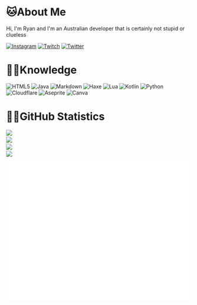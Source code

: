 # 🐱About Me
Hi, I'm Ryan and I'm an Australian developer that is certainly not stupid or clueless

[![Instagram](https://img.shields.io/badge/Instagram-%23E4405F.svg?style=for-the-badge&logo=Instagram&logoColor=white)](https://instagram.com/orkpeko) [![Twitch](https://img.shields.io/badge/Twitch-%239146FF.svg?style=for-the-badge&logo=Twitch&logoColor=white)](https://twitch.tv/orkpeko) [![Twitter](https://img.shields.io/badge/Twitter-%231DA1F2.svg?style=for-the-badge&logo=Twitter&logoColor=white)](https://twitter.com/orkpeko) 

# 🐱‍💻Knowledge 
![HTML5](https://img.shields.io/badge/html5-%23E34F26.svg?style=for-the-badge&logo=html5&logoColor=white) ![Java](https://img.shields.io/badge/java-%23ED8B00.svg?style=for-the-badge&logo=java&logoColor=white) ![Markdown](https://img.shields.io/badge/markdown-%23000000.svg?style=for-the-badge&logo=markdown&logoColor=white) ![Haxe](https://img.shields.io/badge/Haxe-343442?style=for-the-badge&logo=Haxe&logoColor=#7D929E) ![Lua](https://img.shields.io/badge/lua-%232C2D72.svg?style=for-the-badge&logo=lua&logoColor=white) ![Kotlin](https://img.shields.io/badge/kotlin-%230095D5.svg?style=for-the-badge&logo=kotlin&logoColor=white) ![Python](https://img.shields.io/badge/python-3670A0?style=for-the-badge&logo=python&logoColor=ffdd54) ![Cloudflare](https://img.shields.io/badge/Cloudflare-F38020?style=for-the-badge&logo=Cloudflare&logoColor=white) ![Aseprite](https://img.shields.io/badge/Aseprite-FFFFFF?style=for-the-badge&logo=Aseprite&logoColor=#7D929E) ![Canva](https://img.shields.io/badge/Canva-%2300C4CC.svg?style=for-the-badge&logo=Canva&logoColor=white)
# 🐱‍🏍GitHub Statistics
![](https://github-readme-stats.vercel.app/api?username=orkpeko&theme=dark&hide_border=true&include_all_commits=true&count_private=true)<br/>
![](https://github-readme-streak-stats.herokuapp.com/?user=orkpeko&theme=dark&hide_border=true)<br/>
![](https://github-readme-stats.vercel.app/api/top-langs/?username=orkpeko&theme=dark&hide_border=true&include_all_commits=true&count_private=true&layout=compact)<br/>
[![](https://visitcount.itsvg.in/api?id=orkpeko&icon=2&color=12)](https://visitcount.itsvg.in)<br/>
![Metrics](/github-metrics.svg)
